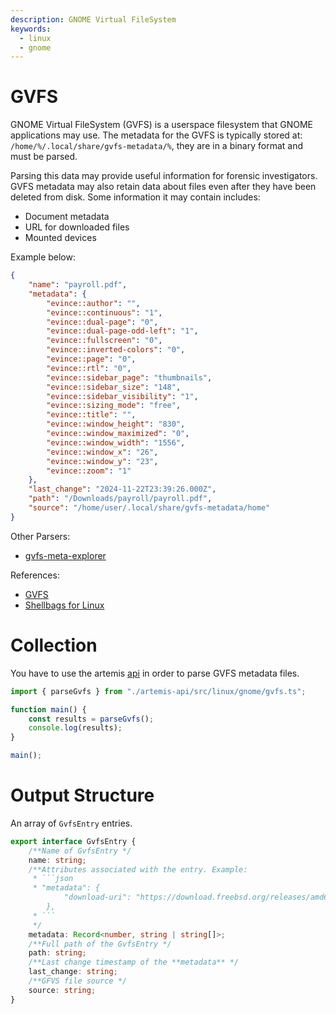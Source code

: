 ```yaml
---
description: GNOME Virtual FileSystem
keywords:
  - linux
  - gnome
---
```


# GVFS

GNOME Virtual FileSystem (GVFS) is a userspace filesystem that GNOME
applications may use. The metadata for the GVFS is typically stored at:
`/home/%/.local/share/gvfs-metadata/%`, they are in a binary format and must be
parsed.

Parsing this data may provide useful information for forensic investigators.
GVFS metadata may also retain data about files even after they have been deleted
from disk. Some information it may contain includes:

- Document metadata
- URL for downloaded files
- Mounted devices

Example below:

```json
{
    "name": "payroll.pdf",
    "metadata": {
        "evince::author": "",
        "evince::continuous": "1",
        "evince::dual-page": "0",
        "evince::dual-page-odd-left": "1",
        "evince::fullscreen": "0",
        "evince::inverted-colors": "0",
        "evince::page": "0",
        "evince::rtl": "0",
        "evince::sidebar_page": "thumbnails",
        "evince::sidebar_size": "148",
        "evince::sidebar_visibility": "1",
        "evince::sizing_mode": "free",
        "evince::title": "",
        "evince::window_height": "830",
        "evince::window_maximized": "0",
        "evince::window_width": "1556",
        "evince::window_x": "26",
        "evince::window_y": "23",
        "evince::zoom": "1"
    },
    "last_change": "2024-11-22T23:39:26.000Z",
    "path": "/Downloads/payroll/payroll.pdf",
    "source": "/home/user/.local/share/gvfs-metadata/home"
}
```

Other Parsers:

- [gvfs-meta-explorer](https://github.com/emanuele-f/gvfs-meta-explorer)

References:

- [GVFS](https://en.wikipedia.org/wiki/GVfs)
- [Shellbags for Linux](https://www.sciencedirect.com/science/article/abs/pii/S1742287615001085)

# Collection

You have to use the artemis [api](../../API/overview.md) in order to parse GVFS
metadata files.

```typescript
import { parseGvfs } from "./artemis-api/src/linux/gnome/gvfs.ts";

function main() {
    const results = parseGvfs();
    console.log(results);
}

main();
```

# Output Structure

An array of `GvfsEntry` entries.

````typescript
export interface GvfsEntry {
    /**Name of GvfsEntry */
    name: string;
    /**Attributes associated with the entry. Example:
     * ```json
     * "metadata": {
            "download-uri": "https://download.freebsd.org/releases/amd64/amd64/ISO-IMAGES/14.1/FreeBSD-14.1-RELEASE-amd64-disc1.iso"
        },
     * ```
     */
    metadata: Record<number, string | string[]>;
    /**Full path of the GvfsEntry */
    path: string;
    /**Last change timestamp of the **metadata** */
    last_change: string;
    /**GFVS file source */
    source: string;
}
````
